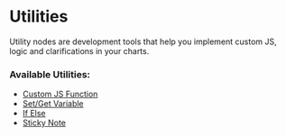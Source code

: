 # Utilities

Utility nodes are development tools that help you implement custom JS, logic and clarifications in your charts.

### Available Utilities:

* [Custom JS Function](https://docs.flowiseai.com/integrations/langchain/utilities/custom-js-function)
* [Set/Get Variable](https://docs.flowiseai.com/integrations/langchain/utilities/set-get-variable)
* [If Else](https://docs.flowiseai.com/integrations/langchain/utilities/if-else)
* [Sticky Note](https://docs.flowiseai.com/integrations/langchain/utilities/sticky-note)
